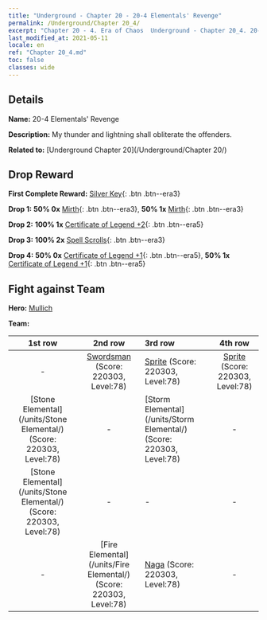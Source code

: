 ```yaml
---
title: "Underground - Chapter 20 - 20-4 Elementals' Revenge"
permalink: /Underground/Chapter 20_4/
excerpt: "Chapter 20 - 4. Era of Chaos  Underground - Chapter 20_4. 20-4 Elementals' Revenge"
last_modified_at: 2021-05-11
locale: en
ref: "Chapter 20_4.md"
toc: false
classes: wide
---
```


## Details

 **Name:** 20-4 Elementals' Revenge

 **Description:** My thunder and lightning shall obliterate the offenders.

 **Related to:** [Underground Chapter 20](/Underground/Chapter 20/)

## Drop Reward

 **First Complete Reward:** [Silver Key](/Items/con_693/){: .btn .btn--era3}

 **Drop 1:** **50% 0x** [Mirth](/Items/her_424/){: .btn .btn--era3}, **50% 1x** [Mirth](/Items/her_424/){: .btn .btn--era3}

 **Drop 2:** **100% 1x** [Certificate of Legend +2](/Items/mat_81/){: .btn .btn--era5}

 **Drop 3:** **100% 2x** [Spell Scrolls](/Items/con_694/){: .btn .btn--era3}

 **Drop 4:** **50% 0x** [Certificate of Legend +1](/Items/mat_74/){: .btn .btn--era5}, **50% 1x** [Certificate of Legend +1](/Items/mat_74/){: .btn .btn--era5}


## Fight against Team
 **Hero:** [Mullich](/heroes/Mullich/)

 **Team:**


  | 1st row | 2nd row | 3rd row | 4th row |
  |:----:|:----:|:----|:----:|
  | - | [Swordsman](/units/Swordsman/) (Score: 220303, Level:78)  | [Sprite](/units/Sprite/) (Score: 220303, Level:78)  | [Sprite](/units/Sprite/) (Score: 220303, Level:78)  |
  | [Stone Elemental](/units/Stone Elemental/) (Score: 220303, Level:78)  | - | [Storm Elemental](/units/Storm Elemental/) (Score: 220303, Level:78)  | - |
  | [Stone Elemental](/units/Stone Elemental/) (Score: 220303, Level:78)  | - | - | - |
  | - | [Fire Elemental](/units/Fire Elemental/) (Score: 220303, Level:78)  | [Naga](/units/Naga/) (Score: 220303, Level:78)  | - |


